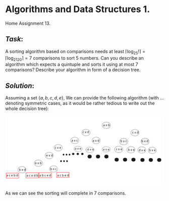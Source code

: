 # Algorithms and Data Structures 1.
Home Assignment 13.

## *Task*:

A sorting algorithm based on comparisons needs at least $\lceil\log_25!\rceil=\lceil\log_2120\rceil=7$ comparisons to sort 5 numbers. Can you describe an algorithm which expects a quintuple and sorts it using at most 7 comparisons? Describe your algorithm in form of a decision tree.

## *Solution*:

Assuming a set $\{a,b,c,d,e\}$, We can provide the following algorithm (with $\dots$ denoting symmetric cases, as it would be rather tedious to write out the whole decision tree):

![Algorithms%20and%20Data%20Structures%202%20Home%20Assignment%201%209466c8a3cbee4966a723e16f046d43eb/method-draw-image_(1).svg](method-draw-image_(7).svg)

As we can see the sorting will complete in 7 comparisons.
